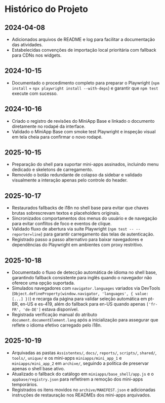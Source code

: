 # Histórico do Projeto

## 2024-04-08
- Adicionados arquivos de README e log para facilitar a documentação das atividades.
- Estabelecidas convenções de importação local prioritária com fallback para CDNs nos widgets.

## 2024-10-15
- Documentado o procedimento completo para preparar o Playwright (`npm install` + `npx playwright install --with-deps`) e garantir que `npm test` execute com sucesso.

## 2024-10-16
- Criado o registro de revisões do MiniApp Base e linkado o documento diretamente no rodapé da interface.
- Validado o MiniApp Base com smoke test Playwright e inspeção visual em tela cheia para confirmar o novo rodapé.

## 2025-10-15
- Preparação do shell para suportar mini-apps assinados, incluindo menu dedicado e skeletons de carregamento.
- Removido o botão redundante de colapso da sidebar e validado visualmente a interação apenas pelo controle do header.

## 2025-10-17
- Restaurados fallbacks de i18n no shell base para evitar que chaves brutas sobrescrevam textos e placeholders originais.
- Sincronizados comportamentos dos menus do usuário e de navegação para evitar conflitos de foco e eventos de clique.
- Validado fluxo de abertura via suíte Playwright (`npm test -- --reporter=line`) para garantir carregamento das telas de autenticação.
- Registrado passo a passo alternativo para baixar navegadores e dependências do Playwright em ambientes com proxy restritivo.

## 2025-10-18
- Documentado o fluxo de detecção automática de idioma no shell base, garantindo fallback consistente para inglês quando o navegador não oferece uma opção suportada.
- Simulados navegadores com `navigator.languages` variados via DevTools (`Object.defineProperty(window.navigator, 'languages', { value: [...] })`) e recarga da página para validar seleção automática em pt-BR, en-US e es-419, além do fallback para en-US quando apenas `['fr-FR', 'de-DE']` estava disponível.
- Registrada verificação manual do atributo `document.documentElement.lang` após a inicialização para assegurar que reflete o idioma efetivo carregado pelo i18n.

## 2025-10-19
- Arquivadas as pastas `Assistentes/`, `docs/`, `reports/`, `scripts/`, `shared/`, `tools/`, `unique/` e os mini-apps `miniapps/mini_app_1` e `miniapps/mini_app_2` em `archive/`, seguindo a política de preservar apenas o shell base ativo.
- Atualizado o fallback do catálogo em `miniapps/base_shell/app.js` e o `appbase/registry.json` para refletirem a remoção dos mini-apps temporários.
- Registrados os itens movidos no `archive/MANIFEST.json` e adicionadas instruções de restauração nos READMEs dos mini-apps arquivados.
